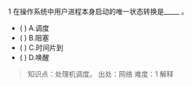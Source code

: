 1
在操作系统中用户进程本身启动的唯一状态转换是_____ 。
- ( ) A.调度 
- ( ) B.阻塞 
- ( ) C.时间片到 
- ( ) D.唤醒

> 知识点：处理机调度。
> 出处：网络
> 难度：1
> 解释
